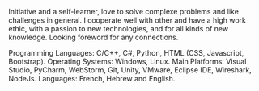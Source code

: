Initiative and a self-learner, love to solve complexe problems and like challenges in general.
I cooperate well with other and have a high work ethic, with a passion to new technologies, and for all kinds of new knowledge.
Looking foreword for any connections.

Programming Languages: C/C++, C#, Python, HTML (CSS, Javascript, Bootstrap).
Operating Systems: Windows, Linux.
Main Platforms: Visual Studio, PyCharm, WebStorm, Git, Unity, VMware, Eclipse IDE, Wireshark, NodeJs.
Languages: French, Hebrew and English.

